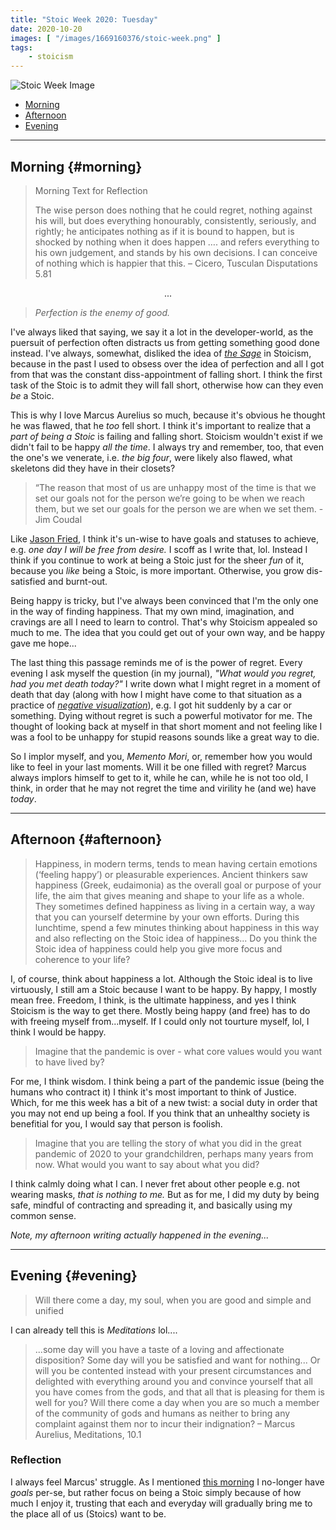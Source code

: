 ```yaml
---
title: "Stoic Week 2020: Tuesday"
date: 2020-10-20
images: [ "/images/1669160376/stoic-week.png" ]
tags: 
    - stoicism
---
```


![Stoic Week Image](/images/1669160376/stoic-week.png)

- [Morning](#morning)
- [Afternoon](#afternoon)
- [Evening](#evening)

---

## Morning {#morning}

> Morning Text for Reflection
>
> The wise person does nothing that he could regret, nothing against his will, but does everything honourably, consistently, seriously, and rightly; he anticipates nothing as if it is bound to happen, but is shocked by nothing when it does happen …. and refers everything to his own judgement, and stands by his own decisions. I can conceive of nothing which is happier that this. – Cicero, Tusculan Disputations 5.81

<p style="text-align: center;">...</p>

> _Perfection is the enemy of good._

I've always liked that saying, we say it a lot in the developer-world, as the puersuit of perfection often distracts us from getting something good done instead. I've always, somewhat, disliked the idea of _[the Sage](https://en.wikipedia.org/wiki/Sage_(philosophy))_ in Stoicism, because in the past I used to obsess over the idea of perfection and all I got from that was the constant diss-appointment of falling short. I think the first task of the Stoic is to admit they will fall short, otherwise how can they even _be_ a Stoic.

This is why I love Marcus Aurelius so much, because it's obvious he thought he was flawed, that he _too_ fell short. I think it's important to realize that a _part of being a Stoic_ is failing and falling short. Stoicism wouldn't exist if we didn't fail to be happy _all the time_. I always try and remember, too, that even the one's we venerate, i.e. _the big four_, were likely also flawed, what skeletons did they have in their closets?

> “The reason that most of us are unhappy most of the time is that we set our goals not for the person we’re going to be when we reach them, but we set our goals for the person we are when we set them. - Jim Coudal

Like [Jason Fried](https://m.signalvnoise.com/ive-never-had-a-goal/), I think it's un-wise to have goals and statuses to achieve, e.g. _one day I will be free from desire._ I scoff as I write that, lol. Instead I think if you continue to work at being a Stoic just for the sheer _fun_ of it, because you _like_ being a Stoic, is more important. Otherwise, you grow dis-satisfied and burnt-out.

Being happy is tricky, but I've always been convinced that I'm the only one in the way of finding happiness. That my own mind, imagination, and cravings are all I need to learn to control. That's why Stoicism appealed so much to me. The idea that you could get out of your own way, and be happy gave me hope...

The last thing this passage reminds me of is the power of regret. Every evening I ask myself the question (in my journal), _"What would you regret, had you met death today?"_ I write down what I might regret in a moment of death that day (along with how I might have come to that situation as a practice of _[negative visualization](https://en.wikipedia.org/wiki/Negative_visualization)_), e.g. I got hit suddenly by a car or something. Dying without regret is such a powerful motivator for me. The thought of looking back at myself in that short moment and not feeling like I was a fool to be unhappy for stupid reasons sounds like a great way to die.

So I implor myself, and you, _Memento Mori_, or, remember how you would like to feel in your last moments. Will it be one filled with regret? Marcus always implors himself to get to it, while he can, while he is not too old, I think, in order that he may not regret the time and virility he (and we) have _today_.

---

## Afternoon {#afternoon}

> Happiness, in modern terms, tends to mean having certain emotions (‘feeling happy’) or pleasurable experiences. Ancient thinkers saw happiness (Greek, eudaimonia) as the overall goal or purpose of your life, the aim that gives meaning and shape to your life as a whole. They sometimes defined happiness as living in a certain way, a way that you can yourself determine by your own efforts. During this lunchtime, spend a few minutes thinking about happiness in this way and also reflecting on the Stoic idea of happiness... Do you think the Stoic idea of happiness could help you give more focus and coherence to your life?

I, of course, think about happiness a lot. Although the Stoic ideal is to live virtuously, I still am a Stoic because I want to be happy. By happy, I mostly mean free. Freedom, I think, is the ultimate happiness, and yes I think Stoicism is the way to get there. Mostly being happy (and free) has to do with freeing myself from...myself. If I could only not tourture myself, lol, I think I would be happy.

> Imagine that the pandemic is over - what core values would you want to have lived by?

For me, I think wisdom. I think being a part of the pandemic issue (being the humans who contract it) I think it's most important to think of Justice. Which, for me this week has a bit of a new twist: a social duty in order that you may not end up being a fool. If you think that an unhealthy society is benefitial for you, I would say that person is foolish.

> Imagine that you are telling the story of what you did in the great pandemic of 2020 to your grandchildren, perhaps many years from now. What would you want to say about what you did?

I think calmly doing what I can. I never fret about other people e.g. not wearing masks, _that is nothing to me._ But as for me, I did my duty by being safe, mindful of contracting and spreading it, and basically using my common sense.

_Note, my afternoon writing actually happened in the evening..._

---

## Evening {#evening}

> Will there come a day, my soul, when you are good and simple and unified

I can already tell this is _Meditations_ lol....

> ...some day will you have a taste of a loving and affectionate disposition? Some day will you be satisfied and want for nothing... Or will you be contented instead with your present circumstances and delighted with everything around you and convince yourself that all you have comes from the gods, and that all that is pleasing for them is well for you? Will there come a day when you are so much a member of the community of gods and humans as neither to bring any complaint against them nor to incur their indignation? – Marcus Aurelius, Meditations, 10.1

### Reflection

I always feel Marcus' struggle. As I mentioned [this morning](#morning) I no-longer have _goals_ per-se, but rather focus on being a Stoic simply because of how much I enjoy it, trusting that each and everyday will gradually bring me to the place all of us (Stoics) want to be.
